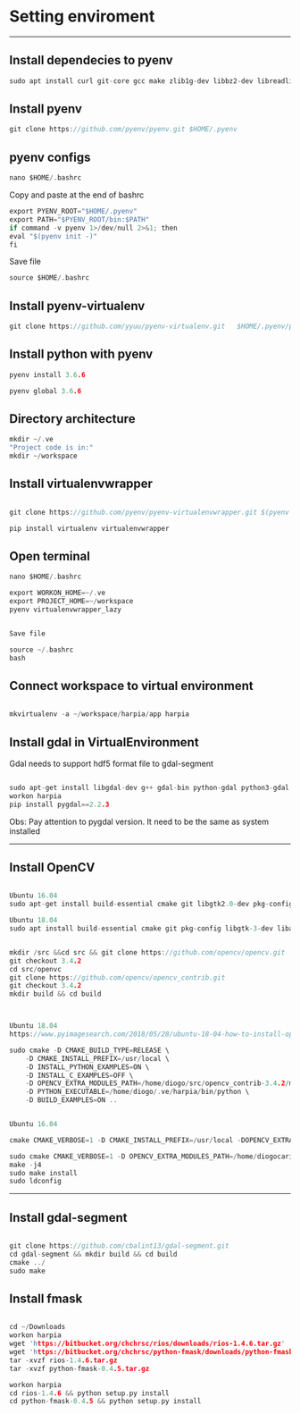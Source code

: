 # Setting enviroment

___________________________________________________

## Install dependecies to pyenv

```c
sudo apt install curl git-core gcc make zlib1g-dev libbz2-dev libreadline-dev libsqlite3-dev libssl-dev
```

## Install pyenv

```c
git clone https://github.com/pyenv/pyenv.git $HOME/.pyenv
```

## pyenv configs

```c
nano $HOME/.bashrc
```

Copy and paste at the end of bashrc

```c
export PYENV_ROOT="$HOME/.pyenv"
export PATH="$PYENV_ROOT/bin:$PATH"
if command -v pyenv 1>/dev/null 2>&1; then
eval "$(pyenv init -)"
fi
```

Save file

```c
source $HOME/.bashrc
```

## Install pyenv-virtualenv

```c
git clone https://github.com/yyuu/pyenv-virtualenv.git   $HOME/.pyenv/plugins/pyenv-virtualenv
```

## Install python with pyenv

```c
pyenv install 3.6.6
```

```c
pyenv global 3.6.6
```

## Directory architecture

```c
mkdir ~/.ve
"Project code is in:"
mkdir ~/workspace
```

## Install virtualenvwrapper

```c

git clone https://github.com/pyenv/pyenv-virtualenvwrapper.git $(pyenv root)/plugins/pyenv-virtualenvwrapper

pip install virtualenv virtualenvwrapper
```

## Open terminal

```c
nano $HOME/.bashrc

export WORKON_HOME=~/.ve
export PROJECT_HOME=~/workspace
pyenv virtualenvwrapper_lazy


Save file

source ~/.bashrc
bash

```

## Connect workspace to virtual environment

```c

mkvirtualenv -a ~/workspace/harpia/app harpia

```

## Install gdal in VirtualEnvironment

Gdal needs to support hdf5 format file to gdal-segment

```c

sudo apt-get install libgdal-dev g++ gdal-bin python-gdal python3-gdal
workon harpia
pip install pygdal==2.2.3

```

Obs: Pay attention to pygdal version. It need to be the same as system installed
___________________________________________________

## Install OpenCV

```c

Ubuntu 16.04
sudo apt-get install build-essential cmake git libgtk2.0-dev pkg-config libavcodec-dev libavformat-dev libswscale-dev python-dev python-numpy libtbb2 libtbb-dev libjpeg-dev libpng-dev libtiff-dev libjasper-dev libdc1394-22-dev

Ubuntu 18.04
sudo apt install build-essential cmake git pkg-config libgtk-3-dev libavcodec-dev libavformat-dev libswscale-dev libv4l-dev libxvidcore-dev libx264-dev libjpeg-dev libpng-dev libtiff-dev gfortran openexr python3-dev python3-numpy libtbb2 libtbb-dev libdc1394-22-dev


mkdir /src &&cd src && git clone https://github.com/opencv/opencv.git
git checkout 3.4.2
cd src/openvc
git clone https://github.com/opencv/opencv_contrib.git
git checkout 3.4.2
mkdir build && cd build



Ubuntu 18.04
https://www.pyimagesearch.com/2018/05/28/ubuntu-18-04-how-to-install-opencv/

sudo cmake -D CMAKE_BUILD_TYPE=RELEASE \
	-D CMAKE_INSTALL_PREFIX=/usr/local \
	-D INSTALL_PYTHON_EXAMPLES=ON \
	-D INSTALL_C_EXAMPLES=OFF \
	-D OPENCV_EXTRA_MODULES_PATH=/home/diogo/src/opencv_contrib-3.4.2/modules \ 
	-D PYTHON_EXECUTABLE=/home/diogo/.ve/harpia/bin/python \
	-D BUILD_EXAMPLES=ON ..


Ubuntu 16.04

cmake CMAKE_VERBOSE=1 -D CMAKE_INSTALL_PREFIX=/usr/local -DOPENCV_EXTRA_MODULES_PATH=../opencv_contrib/modules -DPYTHON_EXECUTABLE=/home/diogocaribe/.ve/harpia/bin/python -DCMAKE_SKIP_RPATH=ON ../

sudo cmake CMAKE_VERBOSE=1 -D OPENCV_EXTRA_MODULES_PATH=/home/diogocaribe/src/opencv_contrib-3.4.1/modules -DCMAKE_SKIP_RPATH=ON ../
make -j4
sudo make install
sudo ldconfig

```

___________________________________________________

## Install gdal-segment

```c

git clone https://github.com/cbalint13/gdal-segment.git
cd gdal-segment && mkdir build && cd build
cmake ../
sudo make

```

## Install fmask

```c

cd ~/Downloads
workon harpia
wget 'https://bitbucket.org/chchrsc/rios/downloads/rios-1.4.6.tar.gz'
wget 'https://bitbucket.org/chchrsc/python-fmask/downloads/python-fmask-0.4.5.tar.gz'
tar -xvzf rios-1.4.6.tar.gz
tar -xvzf python-fmask-0.4.5.tar.gz

workon harpia
cd rios-1.4.6 && python setup.py install
cd python-fmask-0.4.5 && python setup.py install

```